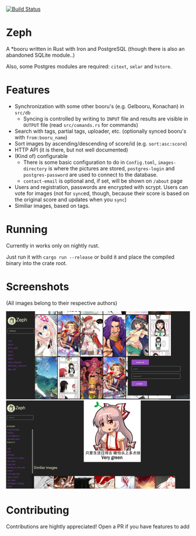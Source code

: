 [![Build Status](https://travis-ci.org/koto-bank/zeph.svg?branch=master)](https://travis-ci.org/koto-bank/zeph)
# Zeph

A \*booru written in Rust with Iron and PostgreSQL (though there is also an abandoned SQLite module..)

Also, some Postgres modules are required: `citext`, `smlar` and `hstore`.

# Features

* Synchronization with some other booru's (e.g. Gelbooru, Konachan) in `src/db`
    * Syncing is controlled by writing to `INPUT` file and results are visible in `OUTPUT` file (read `src/comands.rs` for commands)
* Search with tags, partial tags, uploader, etc. (optionally synced booru's with `from:booru_name`) <!-- TODO: probably document it? -->
* Sort images by ascending/descending of score/id (e.g. `sort:asc:score`)
* HTTP API (it is there, but not well documented) <!-- TODO: document it.. -->
* (Kind of) configurable
    * There is some basic configuration to do in `Config.toml`,
   `images-directory` is where the pictures are stored, `postgres-login` and `postgres-password` are used to connect to the database.
   * `contact-email` is optional and, if set, will be shown on `/about` page
* Users and registration, passwords are encrypted with scrypt. Users can vote for images (not for `sync`ed, though, because their score is based on the original score and updates when you `sync`)
* Similiar images, based on tags.

# Running

Currently in works only on nightly rust.

Just run it with `cargo run --release` or build it and place the compiled binary into the crate root.

# Screenshots

(All images belong to their respective authors)

![Search page](/screenshots/screenshot_main.png?raw=true)
![Image page](/screenshots/screenshot_show.png?raw=true)

# Contributing

Contributions are hightly appreciated! Open a PR if you have features to add

